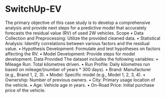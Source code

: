 # SwitchUp-EV
The primary objective of this case study is to develop a comprehensive analysis and provide next steps for a predictive model that accurately forecasts the residual value (RV) of used 2W vehicles.
Scope
•	Data Collection and Preprocessing: Utilize the provided cleaned data.
•	Statistical Analysis: Identify correlations between various factors and the residual value.
•	Hypothesis Development: Formulate and test hypotheses on factors affecting the RV.
•	Model Development: Provide steps for model development.
Data Provided
The dataset includes the following variables:
•	Mileage Run: Total kilometres driven.
•	Run Profile: Daily kilometres run based on mileage/(number of years * 300 days).
•	Brand: Manufacturer (e.g., Brand 1, 2, 3).
•	Model: Specific model (e.g., Model 1, 2, 3, 4).
•	Ownership: Number of previous owners.
•	City: Primary usage location of the vehicle.
•	Age: Vehicle age in years.
•	On-Road Price: Initial purchase price of the vehicle.
